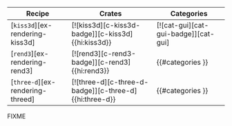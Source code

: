 | Recipe | Crates | Categories |
|--------|--------|------------|
| [`kiss3d`][ex-rendering-kiss3d] | [![kiss3d][c-kiss3d-badge]][c-kiss3d]{{hi:kiss3d}} | [![cat-gui][cat-gui-badge]][cat-gui] |
| [`rend3`][ex-rendering-rend3] | [![rend3][c-rend3-badge]][c-rend3]{{hi:rend3}} | {{#categories }} |
| [`three-d`][ex-rendering-threed] | [![three-d][c-three-d-badge]][c-three-d]{{hi:three-d}} | {{#categories }} |

<div class="hidden">
FIXME
</div>
